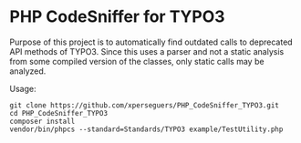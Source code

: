 PHP CodeSniffer for TYPO3
=========================

Purpose of this project is to automatically find outdated calls to deprecated API methods
of TYPO3. Since this uses a parser and not a static analysis from some compiled version of
the classes, only static calls may be analyzed.

Usage:

```
git clone https://github.com/xperseguers/PHP_CodeSniffer_TYPO3.git
cd PHP_CodeSniffer_TYPO3
composer install
vendor/bin/phpcs --standard=Standards/TYPO3 example/TestUtility.php
```


